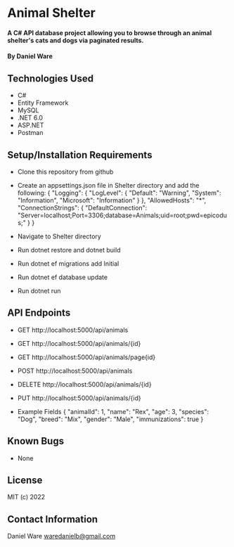# Animal Shelter

#### A C# API database project allowing you to browse through an animal shelter's cats and dogs via paginated results.

#### By Daniel Ware

## Technologies Used

* C#
* Entity Framework
* MySQL
* .NET 6.0
* ASP.NET
* Postman

## Setup/Installation Requirements

* Clone this repository from github
* Create an appsettings.json file in Shelter directory and add the following:
  {
  "Logging": {
    "LogLevel": {
      "Default": "Warning",
      "System": "Information",
      "Microsoft": "Information"
    }
  },
  "AllowedHosts": "*",
  "ConnectionStrings": {
    "DefaultConnection": "Server=localhost;Port=3306;database=Animals;uid=root;pwd=epicodus;"
  }
}

* Navigate to Shelter directory
* Run dotnet restore and dotnet build
* Run dotnet ef migrations add Initial
* Run dotnet ef database update
* Run dotnet run 

## API Endpoints

* GET http://localhost:5000/api/animals
* GET http://localhost:5000/api/animals/{id}
* GET http://localhost:5000/api/animals/page{id}
* POST http://localhost:5000/api/animals
* DELETE http://localhost:5000/api/animals/{id}
* PUT http://localhost:5000/api/animals/{id}

* Example Fields
  {
    "animalId": 1,
    "name": "Rex",
    "age": 3,
    "species": "Dog",
    "breed": "Mix",
    "gender": "Male",
    "immunizations": true
  }

## Known Bugs

* None

## License

MIT  (c) 2022

## Contact Information

Daniel Ware <waredanielb@gmail.com>